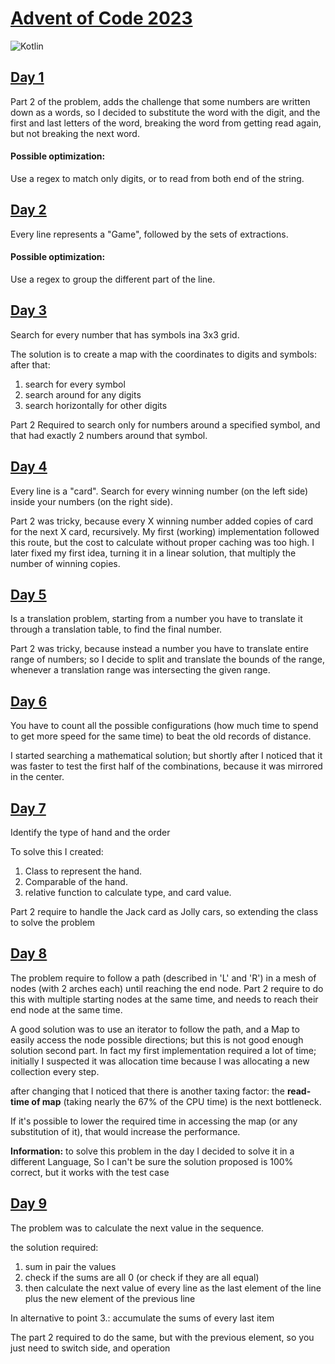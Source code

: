 # [Advent of Code 2023](https://adventofcode.com/2023)
![Kotlin](https://img.shields.io/badge/kotlin-%237F52FF.svg?style=for-the-badge&logo=kotlin&logoColor=white)

## [Day 1](https://adventofcode.com/2023/day/1)

Part 2 of the problem, adds the challenge that some numbers are written down as a words,
so I decided to substitute the word with the digit, and the first and last letters of the word,
breaking the word from getting read again, but not breaking the next word.

#### Possible optimization:
Use a regex to match only digits, or to read from both end of the string.

## [Day 2](https://adventofcode.com/2023/day/2)

Every line represents a "Game", followed by the sets of extractions.

#### Possible optimization:
Use a regex to group the different part of the line.

## [Day 3](https://adventofcode.com/2023/day/3)

Search for every number that has symbols ina 3x3 grid.

The solution is to create a map with the coordinates to digits and symbols:
after that:
1. search for every symbol
2. search around for any digits
3. search horizontally for other digits

Part 2 Required to search only for numbers around a specified symbol, and that had exactly 2 numbers around that symbol.

## [Day 4](https://adventofcode.com/2023/day/4)

Every line is a "card". Search for every winning number (on the left side) inside your numbers (on the right side).

Part 2 was tricky, because every X winning number added copies of card for the next X card, recursively.
My first (working) implementation followed this route, but the cost to calculate without proper caching was too high.
I later fixed my first idea, turning it in a linear solution, that multiply the number of winning copies.

## [Day 5](https://adventofcode.com/2023/day/5)

Is a translation problem, starting from a number you have to translate it through a translation table, to find the final number.

Part 2 was tricky, because instead a number you have to translate entire range of numbers;
so I decide to split and translate the bounds of the range, whenever a translation range was intersecting the given range. 

## [Day 6](https://adventofcode.com/2023/day/6)

You have to count all the possible configurations (how much time to spend to get more speed for the same time) to beat the old records of distance.

I started searching a mathematical solution;
but shortly after I noticed that it was faster to test the first half of the combinations, because it was mirrored in the center.  

## [Day 7](https://adventofcode.com/2023/day/7)

Identify the type of hand and the order

To solve this I created:
1. Class to represent the hand.
2. Comparable of the hand.
3. relative function to calculate type, and card value.

Part 2 require to handle the Jack card as Jolly cars, so extending the class to solve the problem

## [Day 8](https://adventofcode.com/2023/day/8)

The problem require to follow a path (described in 'L' and 'R') in a mesh of nodes (with 2 arches each) until reaching the end node.
Part 2 require to do this with multiple starting nodes at the same time, and needs to reach their end node at the same time.

A good solution was to use an iterator to follow the path, and a Map to easily access the node possible directions; 
but this is not good enough solution second part.
In fact my first implementation required a lot of time; 
initially I suspected it was allocation time because I was allocating a new collection every step.

after changing that I noticed that there is another taxing factor:
the **read-time of map** (taking nearly the 67% of the CPU time) is the next bottleneck.

If it's possible to lower the required time in accessing the map (or any substitution of it), that would increase the performance.

**Information:** to solve this problem in the day I decided to solve it in a different Language,
So I can't be sure the solution proposed is 100% correct, but it works with the test case

## [Day 9](https://adventofcode.com/2023/day/9)

The problem was to calculate the next value in the sequence.

the solution required:
1. sum in pair the values
2. check if the sums are all 0 (or check if they are all equal)
3. then calculate the next value of every line as the last element of the line plus the new element of the previous line

In alternative to point 3.:
accumulate the sums of every last item

The part 2 required to do the same, but with the previous element, so you just need to switch side, and operation